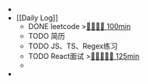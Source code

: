 -
- [[Daily Log]]
	- DONE leetcode >[🍅🍅🍅🍅 100min](#agenda-pomo://?t=f-1690944118896-1500%2Cf-1690949729584-1500%2Cf-1690954573396-1500%2Cf-1690957793886-1500)
	- TODO 简历
	- TODO JS、TS、Regex练习
	- TODO React面试 >[🍅🍅🍅🍅🍅 125min](#agenda-pomo://?t=f-1690960258050-1500%2Cf-1690962249347-1500%2Cf-1690963766211-1500%2Cf-1690966077735-1500%2Cf-1690969779060-1500)
	-
-